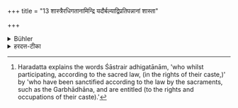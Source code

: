+++
title = "13 शास्त्रैरधिगतानामिन्द्रि यदौर्बल्याद्विप्रतिपन्नानां शास्ता"

+++

<details><summary>Bühler</summary>

12. The spiritual guide shall order those who, [^7]  (whilst) participating according to sacred law (in the rights of their caste), have gone astray through the weakness of their senses, to perform penances proportionate to (the greatness of) their sins, according to the precepts (of the Smṛti).


[^7]:  Haradatta explains the words Śāstrair adhigatānām, 'who whilst participating, according to the sacred law, (in the rights of their caste,)' by 'who have been sanctified according to the law by the sacraments, such as the Garbhādhāna, and are entitled (to the rights and occupations of their caste).'
</details>

<details><summary>हरदत्त-टीका</summary>

## सूत्रम्
शास्त्रैरधिगतानामिन्द्रियदौर्बल्याद्विप्रतिपन्नानां शास्ता निर्वेषमुपदिशेद्यथाकर्म यथोक्तम् ॥ १३ ॥  
## टिप्पनी
यथाशास्त्रं गर्भाधानादिभिः संस्कारैः संस्कृताः शास्त्रैरधिगताः तेषामिन्द्रियदौर्बल्यात् अजितेन्द्रियतया विप्रतिपन्नानां स्वकर्मतश्च्युतानां निषिद्धेषु च प्रवृत्तानाम् । शास्ता शासिता आचार्यादिः । निर्वेषं प्रायश्चित्तमुपदिशेत् । यथाकर्म कर्मानुरूपम् । यथोक्तं धर्मशास्त्रेषु ॥ १३ ॥
</details>
